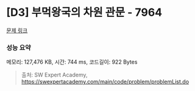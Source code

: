 # [D3] 부먹왕국의 차원 관문 - 7964 

[문제 링크](https://swexpertacademy.com/main/code/problem/problemDetail.do?contestProbId=AWuSgKpqmooDFASy) 

### 성능 요약

메모리: 127,476 KB, 시간: 744 ms, 코드길이: 922 Bytes



> 출처: SW Expert Academy, https://swexpertacademy.com/main/code/problem/problemList.do